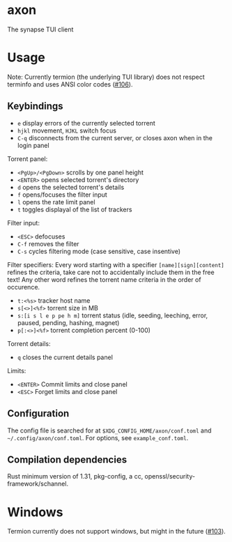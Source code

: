 # axon
The synapse TUI client

# Usage
Note: Currently termion (the underlying TUI library) does not respect terminfo and uses ANSI color codes ([#106](https://github.com/ticki/termion/issues/106)).

## Keybindings
- `e` display errors of the currently selected torrent
- `hjkl` movement, `HJKL` switch focus
- `C-q` disconnects from the current server, or closes axon when in the login panel

Torrent panel:
- `<PgUp>/<PgDown>` scrolls by one panel height
- `<ENTER>` opens selected torrent's directory
- `d` opens the selected torrent's details
- `f` opens/focuses the filter input
- `l` opens the rate limit panel
- `t` toggles displayal of the list of trackers

Filter input:
- `<ESC>` defocuses
- `C-f` removes the filter
- `C-s` cycles filtering mode (case sensitive, case insentive)

Filter specifiers:
Every word starting with a specifier `[name][sign][content]` refines the criteria, take care not to accidentally include them in the free text! Any other word refines the torrent name criteria in the order of occurence.
- `t:<%s>` tracker host name
- `s[<>]<%f>` torrent size in MB
- `s:[i s l e p pe h m]` torrent status (idle, seeding, leeching, error, paused, pending, hashing, magnet)
- `p[:<>]<%f>` torrent completion percent (0-100)

Torrent details:
- `q` closes the current details panel

Limits:
- `<ENTER>` Commit limits and close panel
- `<ESC>` Forget limits and close panel

## Configuration
The config file is searched for at `$XDG_CONFIG_HOME/axon/conf.toml` and `~/.config/axon/conf.toml`.
For options, see `example_conf.toml`.

## Compilation dependencies
Rust minimum version of 1.31, pkg-config, a cc, openssl/security-framework/schannel.


# Windows
Termion currently does not support windows, but might in the future ([#103](https://github.com/ticki/termion/issues/103)).
